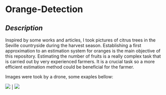 # Orange-Detection

## *Description*

Inspired by some works and articles, I took pictures of citrus trees in the Seville countryside during the harvest season. Establishing a first approximation to an estimation system for oranges is the main objective of this repository. Estimating the number of fruits is a really complex task that is carried out by very experienced farmers. It is a crucial task so a more efficient estimation method could be beneficial for the farmer.

Images were took by a drone, some exaples bellow:

![](https://user-images.githubusercontent.com/102746511/185049214-bc091664-866f-473a-8054-b515afe555fc.JPG)  |  ![](https://user-images.githubusercontent.com/102746511/185049214-bc091664-866f-473a-8054-b515afe555fc.JPG)





